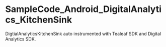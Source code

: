 # SampleCode_Android_DigitalAnalytics_KitchenSink
DigtialAnalyticsKitchenSink auto instrumented with Tealeaf SDK and Digital Analytics SDK.
